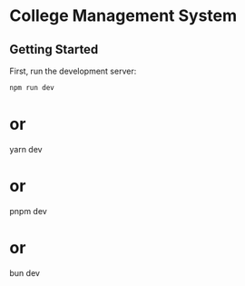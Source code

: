 # College Management System

## Getting Started

First, run the development server:

```bash
npm run dev
```
# or
yarn dev
# or
pnpm dev
# or
bun dev